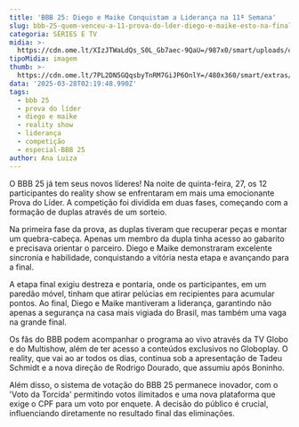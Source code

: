 ```yaml
---
title: 'BBB 25: Diego e Maike Conquistam a Liderança na 11ª Semana'
slug: bbb-25-quem-venceu-a-11-prova-do-lder-diego-e-maike-esto-na-final
categoria: SÉRIES E TV
midia: >-
  https://cdn.ome.lt/XIzJTWaLdQs_S0L_Gb7aec-9QaU=/987x0/smart/uploads/conteudo/fotos/bbb25-diego-hypolito-maike-11-prova-lider.jpg
tipoMidia: imagem
thumb: >-
  https://cdn.ome.lt/7PL2DN5GQqsbyTnRM7GiJP6OnlY=/480x360/smart/extras/conteudos/bbb25-diego-hypolito-maike-11-prova-lider-peq.jpg
data: '2025-03-28T02:19:48.990Z'
tags:
  - bbb 25
  - prova do líder
  - diego e maike
  - reality show
  - liderança
  - competição
  - especial-BBB 25
author: Ana Luiza
---
```


O BBB 25 já tem seus novos líderes! Na noite de quinta-feira, 27, os 12 participantes do reality show se enfrentaram em mais uma emocionante Prova do Líder. A competição foi dividida em duas fases, começando com a formação de duplas através de um sorteio.

Na primeira fase da prova, as duplas tiveram que recuperar peças e montar um quebra-cabeça. Apenas um membro da dupla tinha acesso ao gabarito e precisava orientar o parceiro. Diego e Maike demonstraram excelente sincronia e habilidade, conquistando a vitória nesta etapa e avançando para a final.

A etapa final exigiu destreza e pontaria, onde os participantes, em um paredão móvel, tinham que atirar pelúcias em recipientes para acumular pontos. Ao final, Diego e Maike mantiveram a liderança, garantindo não apenas a segurança na casa mais vigiada do Brasil, mas também uma vaga na grande final.

Os fãs do BBB podem acompanhar o programa ao vivo através da TV Globo e do Multishow, além de ter acesso a conteúdos exclusivos no Globoplay. O reality, que vai ao ar todos os dias, continua sob a apresentação de Tadeu Schmidt e a nova direção de Rodrigo Dourado, que assumiu após Boninho.

Além disso, o sistema de votação do BBB 25 permanece inovador, com o 'Voto da Torcida' permitindo votos ilimitados e uma nova plataforma que exige o CPF para um voto por enquete. A decisão do público é crucial, influenciando diretamente no resultado final das eliminações.
